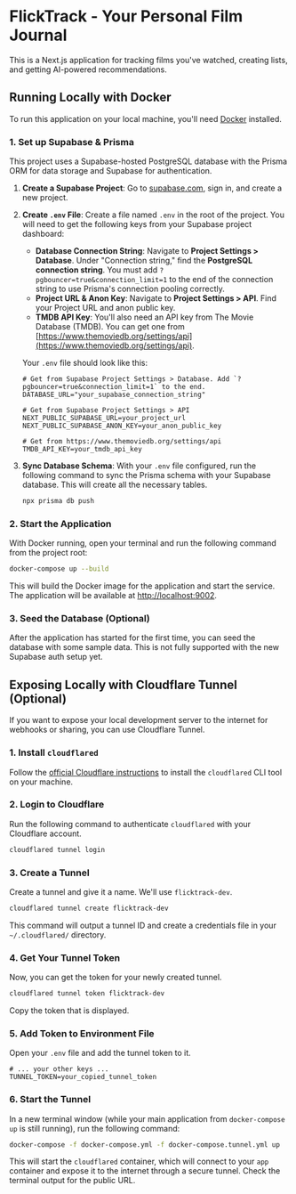 # FlickTrack - Your Personal Film Journal

This is a Next.js application for tracking films you've watched, creating lists, and getting AI-powered recommendations.

## Running Locally with Docker

To run this application on your local machine, you'll need [Docker](https://www.docker.com/products/docker-desktop/) installed.

### 1. Set up Supabase & Prisma

This project uses a Supabase-hosted PostgreSQL database with the Prisma ORM for data storage and Supabase for authentication.

1.  **Create a Supabase Project**: Go to [supabase.com](https://supabase.com), sign in, and create a new project.

2.  **Create `.env` File**: Create a file named `.env` in the root of the project. You will need to get the following keys from your Supabase project dashboard:
    *   **Database Connection String**: Navigate to **Project Settings > Database**. Under "Connection string," find the **PostgreSQL connection string**. You must add `?pgbouncer=true&connection_limit=1` to the end of the connection string to use Prisma's connection pooling correctly.
    *   **Project URL & Anon Key**: Navigate to **Project Settings > API**. Find your Project URL and anon public key.
    *   **TMDB API Key**: You'll also need an API key from The Movie Database (TMDB). You can get one from [https://www.themoviedb.org/settings/api](https://www.themoviedb.org/settings/api).

    Your `.env` file should look like this:

    ```env
    # Get from Supabase Project Settings > Database. Add `?pgbouncer=true&connection_limit=1` to the end.
    DATABASE_URL="your_supabase_connection_string"

    # Get from Supabase Project Settings > API
    NEXT_PUBLIC_SUPABASE_URL=your_project_url
    NEXT_PUBLIC_SUPABASE_ANON_KEY=your_anon_public_key

    # Get from https://www.themoviedb.org/settings/api
    TMDB_API_KEY=your_tmdb_api_key
    ```

3.  **Sync Database Schema**: With your `.env` file configured, run the following command to sync the Prisma schema with your Supabase database. This will create all the necessary tables.

    ```bash
    npx prisma db push
    ```

### 2. Start the Application

With Docker running, open your terminal and run the following command from the project root:

```bash
docker-compose up --build
```

This will build the Docker image for the application and start the service. The application will be available at [http://localhost:9002](http://localhost:9002).

### 3. Seed the Database (Optional)

After the application has started for the first time, you can seed the database with some sample data. This is not fully supported with the new Supabase auth setup yet.

## Exposing Locally with Cloudflare Tunnel (Optional)

If you want to expose your local development server to the internet for webhooks or sharing, you can use Cloudflare Tunnel.

### 1. Install `cloudflared`

Follow the [official Cloudflare instructions](https://developers.cloudflare.com/cloudflare-one/connections/connect-networks/install-and-setup/installation/) to install the `cloudflared` CLI tool on your machine.

### 2. Login to Cloudflare

Run the following command to authenticate `cloudflared` with your Cloudflare account.

```bash
cloudflared tunnel login
```

### 3. Create a Tunnel

Create a tunnel and give it a name. We'll use `flicktrack-dev`.

```bash
cloudflared tunnel create flicktrack-dev
```

This command will output a tunnel ID and create a credentials file in your `~/.cloudflared/` directory.

### 4. Get Your Tunnel Token

Now, you can get the token for your newly created tunnel.

```bash
cloudflared tunnel token flicktrack-dev
```

Copy the token that is displayed.

### 5. Add Token to Environment File

Open your `.env` file and add the tunnel token to it.

```env
# ... your other keys ...
TUNNEL_TOKEN=your_copied_tunnel_token
```

### 6. Start the Tunnel

In a new terminal window (while your main application from `docker-compose up` is still running), run the following command:

```bash
docker-compose -f docker-compose.yml -f docker-compose.tunnel.yml up
```

This will start the `cloudflared` container, which will connect to your `app` container and expose it to the internet through a secure tunnel. Check the terminal output for the public URL.
